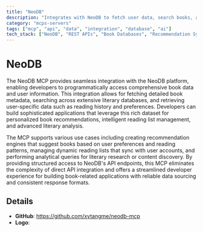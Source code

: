 ```yaml
---
title: "NeoDB"
description: "Integrates with NeoDB to fetch user data, search books, and retrieve book details for recommendations and reading list management."
category: "mcps-servers"
tags: ["mcp", "api", "data", "integration", "database", "ai"]
tech_stack: ["NeoDB", "REST APIs", "Book Databases", "Recommendation Systems", "Reading Applications"]
---
```


# NeoDB

The NeoDB MCP provides seamless integration with the NeoDB platform, enabling developers to programmatically access comprehensive book data and user information. This integration allows for fetching detailed book metadata, searching across extensive literary databases, and retrieving user-specific data such as reading history and preferences. Developers can build sophisticated applications that leverage this rich dataset for personalized book recommendations, intelligent reading list management, and advanced literary analysis.

The MCP supports various use cases including creating recommendation engines that suggest books based on user preferences and reading patterns, managing dynamic reading lists that sync with user accounts, and performing analytical queries for literary research or content discovery. By providing structured access to NeoDB's API endpoints, this MCP eliminates the complexity of direct API integration and offers a streamlined developer experience for building book-related applications with reliable data sourcing and consistent response formats.

## Details

- **GitHub**: https://github.com/xytangme/neodb-mcp
- **Logo**: 
